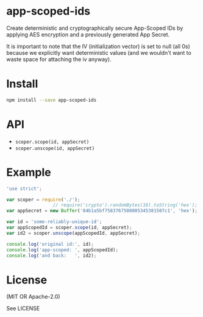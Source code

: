 app-scoped-ids
=========

Create deterministic and cryptographically secure App-Scoped IDs by applying AES encryption and a previously generated App Secret.

It is important to note that the IV (initialization vector) is set to null (all 0s) because we explicitly want deterministic values
(and we wouldn't want to waste space for attaching the iv anyway).

Install
=======

```bash
npm install --save app-scoped-ids
```

API
===

* `scoper.scope(id, appSecret)`
* `scoper.unscope(id, appSecret)`

Example
=====

```javascript
'use strict';

var scoper = require('./');
                 // require('crypto').randomBytes(16).toString('hex');
var appSecret = new Buffer('84b1a5bf7583767508005345381507c1', 'hex');

var id = 'some-reliably-unique-id';
var appScopedId = scoper.scope(id, appSecret);
var id2 = scoper.unscope(appScopedId, appSecret);

console.log('original id:', id);
console.log('app-scoped: ', appScopedId);
console.log('and back:   ', id2);
```

License
=======

(MIT OR Apache-2.0)

See LICENSE
